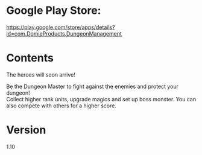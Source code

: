 Google Play Store:
===
https://play.google.com/store/apps/details?id=com.DomieProducts.DungeonManagement

Contents
===
The heroes will soon arrive!  

Be the Dungeon Master to fight against the enemies and protect your dungeon!  
Collect higher rank units, upgrade magics and set up boss monster.
You can also compete with others for a higher score.

Version
===
1.10
